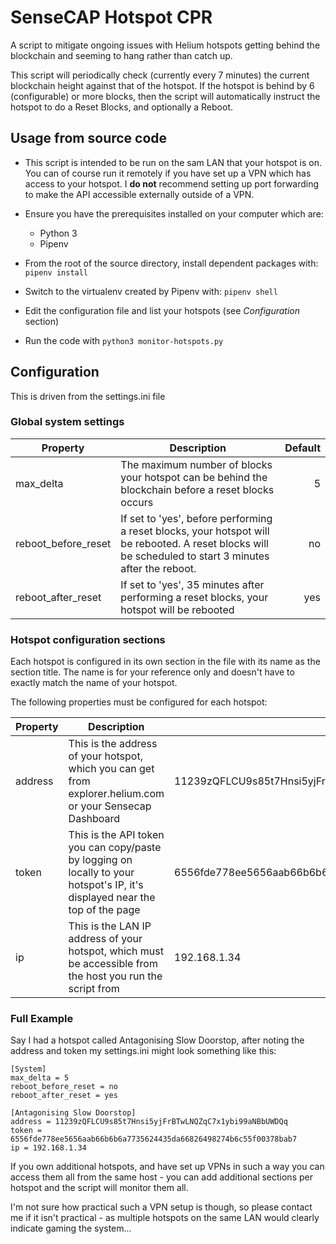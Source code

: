 # SenseCAP Hotspot CPR

A script to mitigate ongoing issues with Helium hotspots getting behind the blockchain and seeming to hang
rather than catch up.

This script will periodically check (currently every 7 minutes) the current blockchain height against
that of the hotspot.  If the hotspot is behind by 6 (configurable) or more blocks, then the script
will automatically instruct the hotspot to do a Reset Blocks, and optionally a Reboot.

## Usage from source code
* This script is intended to be run on the sam LAN that your hotspot is on. 
  You can of course run it remotely if you have set up a VPN which has access to your hotspot.
  I __do not__ recommend setting up port forwarding to make the API accessible externally outside of a VPN.  
* Ensure you have the prerequisites installed on your computer which are:
   * Python 3
   * Pipenv
    
* From the root of the source directory, install dependent packages with:
`pipenv install`
  
* Switch to the virtualenv created by Pipenv with:
`pipenv shell`
  
* Edit the configuration file and list your hotspots (see _Configuration_ section)
* Run the code with `python3 monitor-hotspots.py`

## Configuration

This is driven from the settings.ini file

### Global system settings

| Property      | Description           | Default  |
| ------------- |-------------| -----:|
| max_delta     | The maximum number of blocks your hotspot can be behind the blockchain before a reset blocks occurs | 5 |
| reboot_before_reset | If set to 'yes', before performing a reset blocks, your hotspot will be rebooted.  A reset blocks will be scheduled to start 3 minutes after the reboot. | no |
| reboot_after_reset | If set to 'yes', 35 minutes after performing a reset blocks, your hotspot will be rebooted | yes |

### Hotspot configuration sections
Each hotspot is configured in its own section in the file with its name as the section title.
The name is for your reference only and doesn't have to exactly match the name of your hotspot.

The following properties must be configured for each hotspot:

| Property      | Description           | Example  |
| ------------- |-------------| -----|
| address     | This is the address of your hotspot, which you can get from explorer.helium.com or your Sensecap Dashboard | 11239zQFLCU9s85t7Hnsi5yjFrBTwLNQZqC7x1ybi99aNBbUWDQq |
| token | This is the API token you can copy/paste by logging on locally to your hotspot's IP, it's displayed near the top of the page | 6556fde778ee5656aab66b6b6a7735624435da66826498274b6c55f00378bab7 |
| ip | This is the LAN IP address of your hotspot, which must be accessible from the host you run the script from | 192.168.1.34 |

### Full Example

Say I had a hotspot called Antagonising Slow Doorstop, after noting the address and token my settings.ini might look something like this:

```
[System]
max_delta = 5
reboot_before_reset = no
reboot_after_reset = yes

[Antagonising Slow Doorstop]
address = 11239zQFLCU9s85t7Hnsi5yjFrBTwLNQZqC7x1ybi99aNBbUWDQq
token = 6556fde778ee5656aab66b6b6a7735624435da66826498274b6c55f00378bab7
ip = 192.168.1.34
```

If you own additional hotspots, and have set up VPNs in such a way you can access them all from the same host - you can add additional sections per hotspot and the script will monitor them all.

I'm not sure how practical such a VPN setup is though, so please contact me if it isn't practical - as multiple hotspots on the same LAN would clearly indicate gaming the system...


